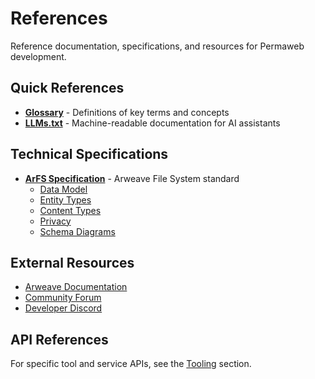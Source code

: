 # References

Reference documentation, specifications, and resources for Permaweb development.

## Quick References

- **[Glossary](./glossary.md)** - Definitions of key terms and concepts
- **[LLMs.txt](./llms-txt.md)** - Machine-readable documentation for AI assistants

## Technical Specifications

- **[ArFS Specification](../concepts/arfs/arfs.md)** - Arweave File System standard
  - [Data Model](../concepts/arfs/data-model.md)
  - [Entity Types](../concepts/arfs/entity-types.md)  
  - [Content Types](../concepts/arfs/content-types.md)
  - [Privacy](../concepts/arfs/privacy.md)
  - [Schema Diagrams](../concepts/arfs/schema-diagrams.md)

## External Resources

- [Arweave Documentation](https://arweave.org)
- [Community Forum](https://community.arweave.org)
- [Developer Discord](https://discord.gg/arweave)

## API References

For specific tool and service APIs, see the [Tooling](../tooling/index.md) section.